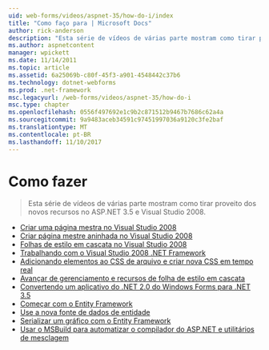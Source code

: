 ```yaml
---
uid: web-forms/videos/aspnet-35/how-do-i/index
title: "Como faço para | Microsoft Docs"
author: rick-anderson
description: "Esta série de vídeos de várias parte mostram como tirar proveito dos novos recursos no ASP.NET 3.5 e Visual Studio 2008."
ms.author: aspnetcontent
manager: wpickett
ms.date: 11/14/2011
ms.topic: article
ms.assetid: 6a25069b-c80f-45f3-a901-4548442c37b6
ms.technology: dotnet-webforms
ms.prod: .net-framework
msc.legacyurl: /web-forms/videos/aspnet-35/how-do-i
msc.type: chapter
ms.openlocfilehash: 0556f497692e1c9b2c871512b9467b7686c62a4a
ms.sourcegitcommit: 9a9483aceb34591c97451997036a9120c3fe2baf
ms.translationtype: MT
ms.contentlocale: pt-BR
ms.lasthandoff: 11/10/2017
---
```

<a name="how-do-i"></a>Como fazer
====================
> Esta série de vídeos de várias parte mostram como tirar proveito dos novos recursos no ASP.NET 3.5 e Visual Studio 2008.


- [Criar uma página mestra no Visual Studio 2008](how-do-i-create-a-master-page-in-visual-studio-2008.md)
- [Criar página mestre aninhada no Visual Studio 2008](how-do-i-create-nested-master-page-in-visual-studio-2008.md)
- [Folhas de estilo em cascata no Visual Studio 2008](how-do-i-cascading-style-sheets-in-visual-studio-2008.md)
- [Trabalhando com o Visual Studio 2008 .NET Framework](how-do-i-working-with-visual-studio-2008-net-framework.md)
- [Adicionando elementos ao CSS de arquivo e criar nova CSS em tempo real](how-do-i-adding-elements-to-a-css-file-and-create-new-css-on-the-fly.md)
- [Avançar de gerenciamento e recursos de folha de estilo em cascata](how-do-i-advance-cascading-style-sheet-features-and-management.md)
- [Convertendo um aplicativo do .NET 2.0 do Windows Forms para .NET 3.5](how-do-i-converting-a-net-20-windows-forms-application-to-net-35.md)
- [Começar com o Entity Framework](how-do-i-get-started-with-the-entity-framework.md)
- [Use a nova fonte de dados de entidade](how-do-i-use-the-new-entity-data-source.md)
- [Serializar um gráfico com o Entity Framework](how-do-i-serialize-a-graph-with-the-entity-framework.md)
- [Usar o MSBuild para automatizar o compilador do ASP.NET e utilitários de mesclagem](how-do-i-use-msbuild-to-automate-the-aspnet-compiler-and-merge-utilities.md)

